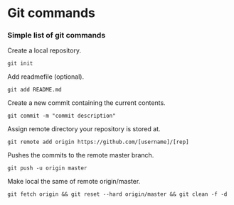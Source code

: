 # Git commands
### Simple list of git commands

Create a local repository.
```
git init
```

Add readmefile (optional).
```
git add README.md
```

Create a new commit containing the current contents.
```
git commit -m "commit description"
```

Assign remote directory your repository is stored at.
```
git remote add origin https://github.com/[username]/[rep]
```

Pushes the commits to the remote master branch.
```
git push -u origin master
```

Make local the same of remote origin/master.
```
git fetch origin && git reset --hard origin/master && git clean -f -d
```